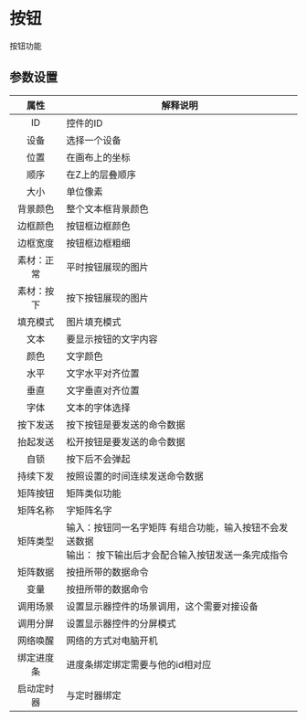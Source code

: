 # 按钮

按钮功能

## 参数设置

|属性|解释说明|
|:------:|-----|
| ID  | 控件的ID |
| 设备  | 选择一个设备 |
| 位置  | 在画布上的坐标 |
| 顺序  | 在Z上的层叠顺序 |
| 大小  | 单位像素 |
| 背景颜色 | 整个文本框背景颜色 |
| 边框颜色 | 按钮框边框颜色 |
| 边框宽度 | 按钮框边框粗细 |
| 素材：正常 | 平时按钮展现的图片 |
| 素材：按下 | 按下按钮展现的图片 |
| 填充模式 | 图片填充模式 |
| 文本 | 要显示按钮的文字内容 |
| 颜色 | 文字颜色 |
| 水平 | 文字水平对齐位置 |
| 垂直 | 文字垂直对齐位置 |
| 字体 | 文本的字体选择 |
| 按下发送 | 按下按钮是要发送的命令数据|
| 抬起发送 | 松开按钮是要发送的命令数据|
| 自锁 | 按下后不会弹起|
| 持续下发 | 按照设置的时间连续发送命令数据|
| 矩阵按钮 | 矩阵类似功能|
| 矩阵名称 | 字矩阵名字|
| 矩阵类型 | 输入：按钮同一名字矩阵 有组合功能，输入按钮不会发送数据<br>输出： 按下输出后才会配合输入按钮发送一条完成指令|
| 矩阵数据 | 按扭所带的数据命令|
| 变量 | 按扭所带的数据命令|
| 调用场景 |  设置显示器控件的场景调用，这个需要对接设备|
| 调用分屏 | 设置显示器控件的分屏模式  |
| 网络唤醒 |  网络的方式对电脑开机 |
| 绑定进度条 |  进度条绑定绑定需要与他的id相对应 |
| 启动定时器 | 与定时器绑定 |




